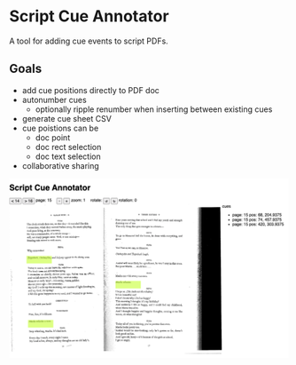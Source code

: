# Script Cue Annotator

A tool for adding cue events to script PDFs.

## Goals
- add cue positions directly to PDF doc
- autonumber cues
  - optionally ripple renumber when inserting between existing cues
- generate cue sheet CSV
- cue poistions can be
    - doc point
    - doc rect selection
    - doc text selection
- collaborative sharing

![preview](https://raw.githubusercontent.com/nharsch/script_annotator/master/script%20cue%20annotator%20preview.png)

